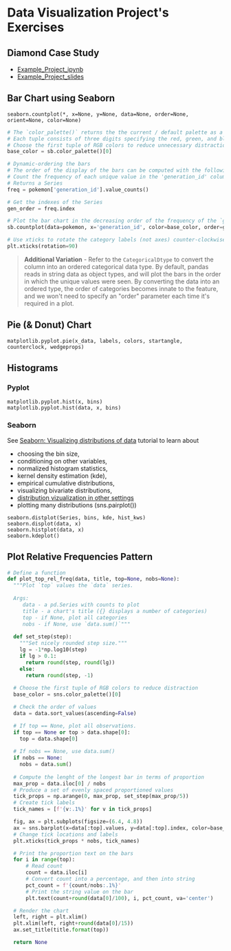 # Data Visualization Project's Exercises
## Diamond Case Study
- [Example_Project_ipynb](Example_Project_Diamonds_Part1.html?raw=True)
- [Example_Project_slides](Example_Project_Diamonds_Part2.slides.html)

## Bar Chart using Seaborn
```
seaborn.countplot(*, x=None, y=None, data=None, order=None, orient=None, color=None)
```
```python
# The `color_palette()` returns the the current / default palette as a list of RGB tuples. 
# Each tuple consists of three digits specifying the red, green, and blue channel values to specify a color. 
# Choose the first tuple of RGB colors to reduce unnecessary distractions
base_color = sb.color_palette()[0]

# Dynamic-ordering the bars
# The order of the display of the bars can be computed with the following logic.
# Count the frequency of each unique value in the 'generation_id' column, and sort it in descending order
# Returns a Series
freq = pokemon['generation_id'].value_counts()

# Get the indexes of the Series
gen_order = freq.index

# Plot the bar chart in the decreasing order of the frequency of the `generation_id`
sb.countplot(data=pokemon, x='generation_id', color=base_color, order=gen_order);

# Use xticks to rotate the category labels (not axes) counter-clockwise
plt.xticks(rotation=90)
```
> **Additional Variation** - Refer to the `CategoricalDtype` to convert the column into an ordered categorical data type. By default, pandas reads in string data as object types, and will plot the bars in the order in which the unique values were seen. By converting the data into an ordered type, the order of categories becomes innate to the feature, and we won't need to specify an "order" parameter each time it's required in a plot.

## Pie (& Donut) Chart
```
matplotlib.pyplot.pie(x_data, labels, colors, startangle, counterclock, wedgeprops)
```

## Histograms
### Pyplot
```
matplotlib.pyplot.hist(x, bins)
matplotlib.pyplot.hist(data, x, bins)
```
### Seaborn
See [Seaborn: Visualizing distributions of data](https://seaborn.pydata.org/tutorial/distributions.html) tutorial to learn about
- choosing the bin size,
- conditioning on other variables,
- normalized histogram statistics,
- kernel density estimation (kde),
- empirical cumulative distributions,
- visualizing bivariate distributions,
- [distribution vizualization in other settings](https://seaborn.pydata.org/tutorial/distributions.html#distribution-visualization-in-other-settings)
- plotting many distributions (sns.pairplot())
```
seaborn.distplot(Series, bins, kde, hist_kws)
seaborn.displot(data, x)
seaborn.histplot(data, x)
seaborn.kdeplot()
```

## Plot Relative Frequencies Pattern
```python
# Define a function
def plot_top_rel_freq(data, title, top=None, nobs=None):
  """Plot `top` values the `data` series.
  
  Args:
     data - a pd.Series with counts to plot
     title - a chart's title ({} displays a number of categories)
     top - if None, plot all categories
     nobs - if None, use `data.sum()`"""
  
  def set_step(step):
    """Set nicely rounded step size."""
    lg = -1*np.log10(step)
    if lg > 0.1:
      return round(step, round(lg))
    else:
      return round(step, -1)
  
  # Choose the first tuple of RGB colors to reduce distraction
  base_color = sns.color_palette()[0]

  # Check the order of values
  data = data.sort_values(ascending=False)

  # If top == None, plot all observations.
  if top == None or top > data.shape[0]:
    top = data.shape[0]
  
  # If nobs == None, use data.sum()
  if nobs == None:
    nobs = data.sum()
  
  # Compute the lenght of the longest bar in terms of proportion
  max_prop = data.iloc[0] / nobs
  # Produce a set of evenly spaced proportioned values
  tick_props = np.arange(0, max_prop, set_step(max_prop/5))
  # Create tick labels
  tick_names = [f'{v:.1%}' for v in tick_props]

  fig, ax = plt.subplots(figsize=(6.4, 4.8))
  ax = sns.barplot(x=data[:top].values, y=data[:top].index, color=base_color)
  # Change tick locations and labels
  plt.xticks(tick_props * nobs, tick_names)

  # Print the proportion text on the bars
  for i in range(top):
      # Read count
      count = data.iloc[i]
      # Convert count into a percentage, and then into string
      pct_count = f'{count/nobs:.1%}'
      # Print the string value on the bar
      plt.text(count+round(data[0]/100), i, pct_count, va='center')

  # Render the chart
  left, right = plt.xlim()
  plt.xlim(left, right+round(data[0]/15))
  ax.set_title(title.format(top))

  return None
```
